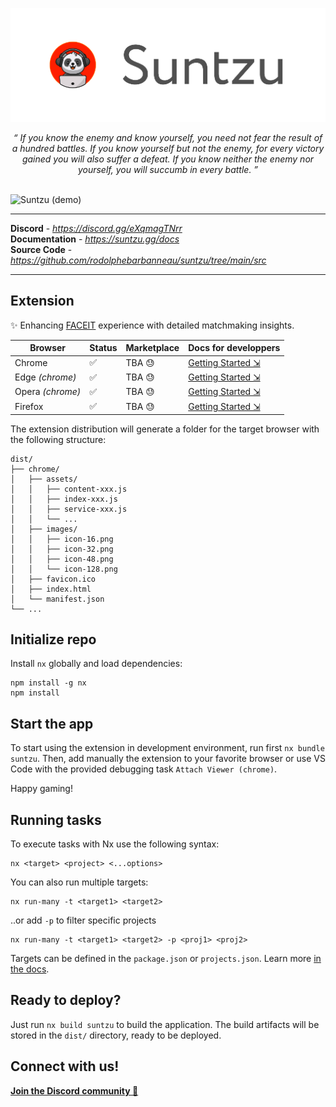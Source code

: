 <p align="center">
  <a href="https://suntzu.gg"><img src="./docs/assets/banner.png" alt="Suntzu"></a>
</p>
<p align="center">
    <em>“ If you know the enemy and know yourself, you need not fear the result of a hundred battles. If you know yourself but not the enemy, for every victory gained you will also suffer a defeat. If you know neither the enemy nor yourself, you will succumb in every battle. ”</em>
</p>
<br/>
<img src="./docs/assets/demo.gif" alt="Suntzu (demo)">

---

**Discord** - <a href="https://discord.gg/eXqmagTNrr" target="_blank"><i>https://discord.gg/eXqmagTNrr</i></a>
<br/>
**Documentation** - <a href="https://suntzu.gg/docs" target="_blank"><i>https://suntzu.gg/docs</i></a>
<br/>
**Source Code** - <a href="https://github.com/rodolphebarbanneau/suntzu" target="_blank"><i>https://github.com/rodolphebarbanneau/suntzu/tree/main/src</i></a>

---

## Extension

✨ Enhancing [FACEIT](https://www.faceit.com) experience with detailed matchmaking insights.

| Browser | Status | Marketplace | Docs for developpers |
| ------- | ------ | ----------- | ------------- |
| Chrome | ✅ | TBA 😓 | [Getting Started ⇲](https://developer.chrome.com/docs/extensions/mv3/getstarted) |
| Edge _(chrome)_ | ✅ | TBA 😓 | [Getting Started ⇲](https://learn.microsoft.com/en-us/microsoft-edge/extensions-chromium/getting-started/part1-simple-extension?tabs=v3) |
| Opera _(chrome)_ | ✅ | TBA 😓 | [Getting Started ⇲](https://dev.opera.com/extensions/) |
| Firefox | ✅ | TBA 😓 | [Getting Started ⇲](https://developer.mozilla.org/en-US/docs/Mozilla/Add-ons/WebExtensions/Your_first_WebExtension) |

The extension distribution will generate a folder for the target browser with the following structure:
```
dist/
├── chrome/
│   ├── assets/
│   │   ├── content-xxx.js
│   │   ├── index-xxx.js
│   │   ├── service-xxx.js
│   │   └── ...
│   ├── images/
│   │   ├── icon-16.png
│   │   ├── icon-32.png
│   │   ├── icon-48.png
│   │   └── icon-128.png
│   ├── favicon.ico
│   ├── index.html
│   └── manifest.json
└── ...
```

## Initialize repo

Install `nx` globally and load dependencies:
```
npm install -g nx
npm install
```

## Start the app 

To start using the extension in development environment, run first `nx bundle suntzu`. Then, add manually the extension to your favorite browser or use VS Code with the provided debugging task `Attach Viewer (chrome)`.

Happy gaming!

## Running tasks

To execute tasks with Nx use the following syntax:
```
nx <target> <project> <...options>
```

You can also run multiple targets:
```
nx run-many -t <target1> <target2>
```

..or add `-p` to filter specific projects
```
nx run-many -t <target1> <target2> -p <proj1> <proj2>
```

Targets can be defined in the `package.json` or `projects.json`. Learn more [in the docs](https://nx.dev/core-features/run-tasks).

## Ready to deploy?

Just run `nx build suntzu` to build the application. The build artifacts will be stored in the `dist/` directory, ready to be deployed.

## Connect with us!

[**Join the Discord community 🎯**](https://discord.gg/eXqmagTNrr)
